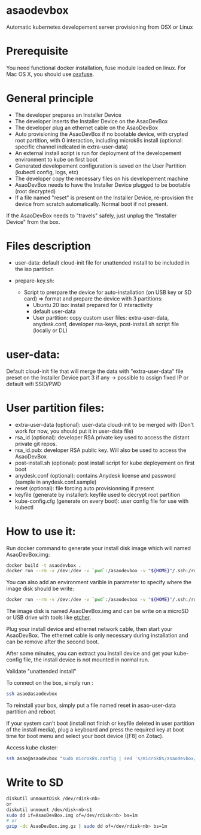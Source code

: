 # asaodevbox
Automatic kubernetes developement server provisioning from OSX or Linux

# Prerequisite

You need functional docker installation, fuse module loaded on linux. For Mac OS X, you should use [osxfuse](https://osxfuse.github.io/).

# General principle
- The developer prepares an Installer Device
- The developer inserts the Installer Device on the AsaoDevBox
- The developer plug an ethernet cable on the AsaoDevBox
- Auto provisioning the AsaoDevBox if no bootable device, with crypted root partition, with 0 interaction, including microk8s install (optional: specific channel indicated in extra-user-data)
- An external install script is run for deployment of the developement environment to kube on first boot
- Generated developement configuration is saved on the User Partition (kubectl config, logs, etc)
- The developer copy the necessary files on his developement machine
- AsaoDevBox needs to have the Installer Device plugged to be bootable (root decrypted)
- If a file named "reset" is present on the Installer Device, re-provision the device from scratch automatically. Normal boot if not present.

If the AsaoDevBox needs to "travels" safely, just unplug the "Installer Device" from the box.

# Files description

- user-data: default cloud-init file for unattended install to be included in the iso partition

- prepare-key.sh:
  - Script to prerpare the device for auto-installation (on USB key or SD card)
    => format and prepare the device with 3 partitions:
      - Ubuntu 20 iso: install prepared for 0 interactivity
      - default user-data
      - User partition: copy custom user files: extra-user-data, anydesk.conf, developer rsa-keys, post-install.sh script file (locally or DL)

# user-data:

Default cloud-init file that will merge the data with "extra-user-data" file preset on the Installer Device part 3 if any -> possible to assign fixed IP or default wifi SSID/PWD

# User partition files:

- extra-user-data (optional): user-data cloud-init to be merged with (Don't work for now, you should put it in user-data file)
- rsa_id (optional): developer RSA private key used to access the distant private git repos.
- rsa_id.pub: developer RSA public key. Will also be used to access the AsaoDevBox
- post-install.sh (optional): post install script for kube deployement on first boot
- anydesk.conf (optional): contains Anydesk license and password (sample in anydesk.conf.sample)
- reset (optional): file forcing auto provisionning if present
- keyfile (generate by installer): keyfile used to decrypt root partition
- kube-config.cfg (generate on every boot): user config file for use with kubectl

# How to use it:

Run docker command to generate your install disk image which will named AsaoDevBox.img:

```bash
docker build -t asaodevbox .
docker run --rm -v /dev:/dev -v `pwd`:/asaodevbox -v "${HOME}"/.ssh:/root/.ssh --privileged --workdir /asaodevbox -ti asaodevbox
```

You can also add an environment varible in parameter to specify where the image disk should be write:

```bash
docker run --rm -v /dev:/dev -v `pwd`:/asaodevbox -v "${HOME}"/.ssh:/root/.ssh --privileged --workdir /asaodevbox -e OUTPUT_DIR=/tmp -ti asaodevbox
```

The image disk is named AsaoDevBox.img and can be write on a microSD or USB drive with tools like [etcher](https://www.balena.io/etcher/).

Plug your install device and ethernet network cable, then start your AsaoDevBox. The ethernet cable is only necessary during installation and can be remove after the second boot.

After some minutes, you can extract you install device and get your kube-config file, the install device is not mounted in normal run.

Validate "unattended install"

To connect on the box, simply run :

```bash
ssh asao@asaodevbox
```

To reinstall your box, simply put a file named reset in asao-user-data partition and reboot.

If your system can't boot (install not finish or keyfile deleted in user partition of the install media), plug a keyboard and press the required key at boot time for boot menu and select your boot device ([F8] on Zotac).

Access kube cluster:
```bash
ssh asao@asaodevbox "sudo microk8s.config | sed 's/microk8s/asaodevbox/g' | sed 's/ name: admin/ name: admin-asaodevbox/g' && printf '\n'"
```

# Write to SD


```bash
diskutil unmountDisk /dev/rdisk<nb>
or
diskutil unmount /dev/disk<nb>s1
sudo dd if=AsaoDevBox.img of=/dev/rdisk<nb> bs=1m
# or
gzip -dc AsaoDevBox.img.gz | sudo dd of=/dev/rdisk<nb> bs=1m

```